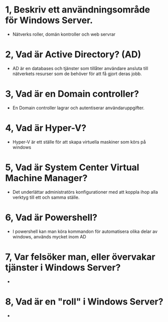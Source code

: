 # 1, Beskriv ett användningsområde för Windows Server.

- Nätverks roller, domän kontroller och web servrar

# 2, Vad är Active Directory? (AD)

- AD är en databases och tjänster som tillåter användare ansluta till nätverkets resurser som de behöver för att få gjort deras jobb.

# 3, Vad är en Domain controller?

- En Domain controller lagrar och autentiserar användaruppgifter.

# 4, Vad är Hyper-V?

- Hyper-V är ett ställe för att skapa virtuella maskiner som körs på windows

# 5, Vad är System Center Virtual Machine Manager?

- Det underlättar administratörs konfigurationer med att koppla ihop alla verktyg till ett och samma ställe.

# 6, Vad är Powershell?

- I powershell kan man köra kommandon för automatisera olika delar av windows, används mycket inom AD

# 7, Var felsöker man, eller övervakar tjänster i Windows Server?

- 

# 8, Vad är en "roll" i Windows Server? 

- 

